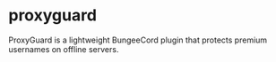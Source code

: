 # proxyguard
ProxyGuard is a lightweight BungeeCord plugin that protects premium usernames on offline servers.
